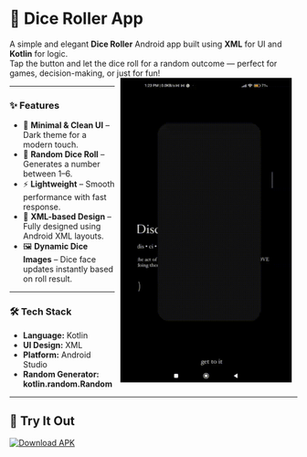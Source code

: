 # 🎲 Dice Roller App  

A simple and elegant **Dice Roller** Android app built using **XML** for UI and **Kotlin** for logic.<br/> Tap the button and let the dice roll for a random outcome — perfect for games, decision-making, or just for fun!  
<img src="diceroller.gif" 
width="300" hspace="10" align="right">

---

### ✨ Features  
- 🎯 **Minimal & Clean UI** – Dark theme for a modern touch.  
- 🎲 **Random Dice Roll** – Generates a number between 1–6.  
- ⚡ **Lightweight** – Smooth performance with fast response.  
- 📐 **XML-based Design** – Fully designed using Android XML layouts.  
- 🖼 **Dynamic Dice Images** – Dice face updates instantly based on roll result.  
---


### 🛠 Tech Stack  
- **Language:** Kotlin  
- **UI Design:** XML  
- **Platform:** Android Studio  
- **Random Generator:** **kotlin.random.Random**  

---
## 🚀 Try It Out  
[![Download APK](https://img.shields.io/badge/Download-APK-blue?style=for-the-badge&logo=android)](https://drive.google.com/uc?export=download&id=110XJNm_xoMTYZFPxyTINvc3dNZU4U1tM)
